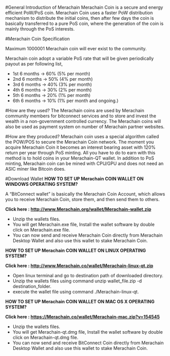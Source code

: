 #General Introduction of Merachain
Merachain Coin is a secure and energy efficient PoW/PoS coin. Merachain Coin uses a faster PoW distribution mechanism to distribute the initial coins, then after few days the coin is basically transferred to a pure PoS coin, where the generation of the coin is mainly through the PoS interests.

#Merachain Coin Specification

Maximum 1000001 Merachain coin will ever exist to the community.

Merachain coin adopt a variable PoS rate that will be given periodically payout as per following list,
- 1st 6 months -> 60% (5% per month)
- 2nd 6 months -> 50% (4% per month)
- 3rd 6 months -> 40% (3% per month)
- 4th 6 months -> 30% (2% per month)
- 5th 6 months -> 20% (1% per month)
- 6th 6 months -> 10% (1% per month and ongoing.)

#How are they used?
The Merachain coins are used by Merachain community members for bitconnect services and to store and invest the wealth in a non-government controlled currency. The Merachain coins will also be used  as payment system on number of Merachain partner websites.

#How are they produced?
Merachain coin uses a special algorithm called the POW/POS to secure the Merachain Coin network. The moment you acquire Merachain Coin it becomes an interest bearing asset with 120% return per year through PoS minting. All you have to do to earn with this method is to hold coins in your Merachain-QT wallet. In addition to PoS minting, Merachain coin can be mined with CPU/GPU and does not need an ASIC miner like Bitcoin does.

#Download Wallet
<b>HOW TO SET UP Merachain COIN WALLET ON WINDOWS OPERATING SYSTEM?</b>

A “BitConnect wallet” is basically the Merachain Coin Account, which allows you to receive Merachain Coin, store them, and then send them to others.

<b>Click here : http://www.Merachain.org/wallet/Merachain-wallet.zip</b>
- Unzip the wallets files.
- You will get Merachain.exe file, Install the wallet software by double click on Merachain.exe file.
- You can now send and receive Merachain Coin directly from Merachain Desktop Wallet and also use this wallet to stake Merachain Coin.

<b> HOW TO SET UP Merachain COIN WALLET ON LINUX OPERATING SYSTEM?</b> 

<b>Click here : http://www.Merachain.co/wallet/Merachain-linux-qt.zip</b>

- Open linux terminal and go to destination path of downloaded directory.
- Unzip the wallets files using command unzip wallet_file.zip -d destination_folder.
- execute the wallet file using command ./Merachain-linux-qt.

<b>HOW TO SET UP Merachain COIN WALLET ON MAC OS X OPERATING SYSTEM?</b>

<b>Click here : https://Merachain.co/wallet/Merachain-mac.zip?v=154545</b>

- Unzip the wallets files.
- You will get Merachain-qt.dmg file, Install the wallet software by double click on Merachain-qt.dmg file.
- You can now send and receive BitConnect Coin directly from Merachain Desktop Wallet and also use this wallet to stake Merachain   Coin.



